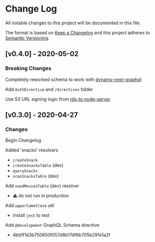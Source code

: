 # Change Log

All notable changes to this project will be documented in this file.

The format is based on [Keep a Changelog](http://keepachangelog.com/) and this project adheres to [Semantic Versioning](http://semver.org/).

## [v0.4.0] - 2020-05-02

### Breaking Changes

Completely reworked schema to work with [dynamo-next-graphql](https://github.com/thiskevinwang/dynamo-next-graphql)

Add `AuthDirective` and `/directives` folder

Use S3 URL signing logic from [rds-ts-node-server](https://github.com/thiskevinwang/rds-ts-node-server)

## [v0.3.0] - 2020-04-27

### Changes

Begin Changelog

Added 'snacks' resolvers

- `createSnack`
- `createSnacksTable` (dev)
- `querySnacks`
- `scanSnacksTable` (dev)

Add `seedMoviesTable` (dev) resolver

- ⚠️ do not run in production

Add `upperCamelCase` util

- install `jest` to test

Add `@development` GraphQL Schema directive

- 4bb1f1d3b750850f057d8b17df6b705b291e1a2f
